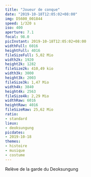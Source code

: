 ```yaml
---
title: "Joueur de conque"
date: "2019-10-18T12:05:02+08:00"
img: D5600_001844
speed: 1/320 s
iso: 400
aperture: 7.1
focal: 98.0
picInstant: 2019-10-18T12:05:02+08:00
widthFull: 6016
heightFull: 4016
fileSizeFull: 5,02 Mio
width2k: 1920
height2k: 1282
fileSize2k: 410,49 kio
width3k: 3000
height3k: 2003
fileSize3k: 1,47 Mio
width4k: 3840
height4k: 2563
fileSize4k: 2,29 Mio
widthRaw: 6016
heightRaw: 4016
fileSizeRaw: 25,62 Mio
ratio:
- standard
lieux:
- deoksungung
picdates:
- 2019-10-18
themes:
- histoire
- musique
- costume
---
```


Relève de la garde du Deoksungung
